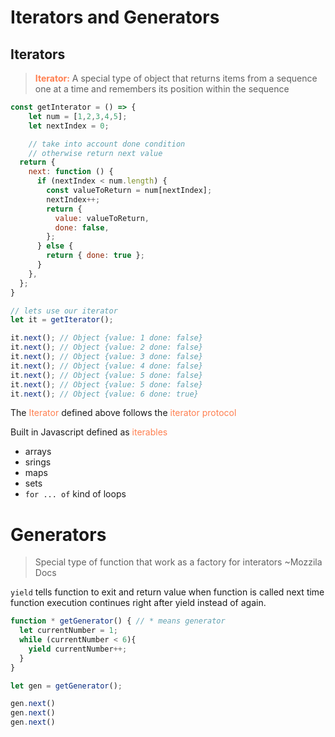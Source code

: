 <head>
  <link 
      rel="stylesheet" 
      type="text/css" 
      media="all" 
      href="../boilerplate/color"/>
  <link 
      rel="stylesheet" 
      type="text/css" 
      media="all" 
      href="../boilerplate/CSS.css"/>
  <link 
      href="https://fonts.googleapis.com/css?family=Fira+Mono:500&display=swap" 
      rel="stylesheet">
<style> 
.object {
    color:yellow;
}
.iterator {
    color:coral;
}
</style>
</head>    

# Iterators and Generators 
## Iterators 

 > <span class="Orange">**<span class="iterator">Iterator:</span>** A <span class="DarkOrange">special type of object </span>that <span class="LightSalmon">returns items from a sequence one at a time</span> and <span class="DarkSalmon">remembers its position within the sequence</span></span>

```js
const getInterator = () => {
    let num = [1,2,3,4,5];
    let nextIndex = 0;

    // take into account done condition 
    // otherwise return next value 
  return {
    next: function () {
      if (nextIndex < num.length) {
        const valueToReturn = num[nextIndex];
        nextIndex++;
        return {
          value: valueToReturn,
          done: false,
        };
      } else {
        return { done: true };
      }
    },
  };
}

// lets use our iterator 
let it = getIterator();

it.next(); // Object {value: 1 done: false}
it.next(); // Object {value: 2 done: false}
it.next(); // Object {value: 3 done: false}
it.next(); // Object {value: 4 done: false}
it.next(); // Object {value: 5 done: false}
it.next(); // Object {value: 5 done: false}
it.next(); // Object {value: 6 done: true}
```

The <span class="iterator">Iterator</span> defined above  follows the <span class="iterator">iterator protocol</span>

<span class="Yellow">Built in Javascript defined as <span class="iterator">iterables</span> </span>
- <span class="Coral">arrays</span>
- <span class="Coral">srings</span>
- <span class="Coral">maps</span>
- <span class="Coral">sets</span> 
- `for ... of` <span class="Coral">kind of loops</span>

# Generators

> Special type of function that work as a factory for interators ~Mozzila Docs

`yield` tells function to exit and return value when function is called next time function execution continues right after yield instead of again.

```js
function * getGenerator() { // * means generator
  let currentNumber = 1;
  while (currentNumber < 6){
    yield currentNumber++;
  }
}

let gen = getGenerator(); 

gen.next()
gen.next()
gen.next()
```